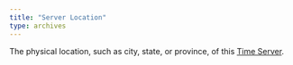 ```yaml
---
title: "Server Location"
type: archives
---
```


The physical location, such as city, state, or province, of this [Time Server](/support/servers/timeserver/). 